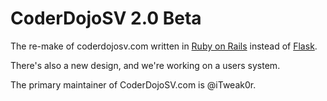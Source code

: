 CoderDojoSV 2.0 Beta
====================

The re-make of coderdojosv.com written in [Ruby on Rails][] instead of
[Flask][].

There's also a new design, and we're working on a users system.

The primary maintainer of CoderDojoSV.com is @iTweak0r.

[Ruby on Rails]: http://rubyonrails.org
[Flask]: http://flask.pocoo.org/
